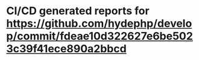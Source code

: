 # CI/CD generated reports for https://github.com/hydephp/develop/commit/fdeae10d322627e6be5023c39f41ece890a2bbcd
